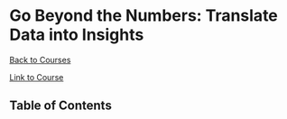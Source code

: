 # Go Beyond the Numbers: Translate Data into Insights

[Back to Courses](./README.md)  

[Link to Course](https://www.coursera.org/learn/go-beyond-the-numbers-translate-data-into-insight/home/week/1)  

## Table of Contents

